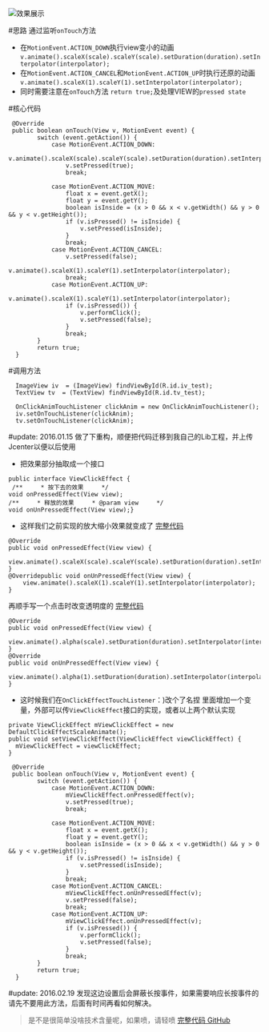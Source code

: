 ![效果展示](http://upload-images.jianshu.io/upload_images/1181400-de634b59356a54f5.gif?imageMogr2/auto-orient/strip)



#思路
通过监听`onTouch`方法
* 在`MotionEvent.ACTION_DOWN`执行view变小的动画
`v.animate().scaleX(scale).scaleY(scale).setDuration(duration).setInterpolator(interpolator);`
* 在`MotionEvent.ACTION_CANCEL`和`MotionEvent.ACTION_UP`时执行还原的动画
`v.animate().scaleX(1).scaleY(1).setInterpolator(interpolator);`
* 同时需要注意在`onTouch`方法 `return true;`及处理VIEW的`pressed state`

#核心代码
```
 @Override
 public boolean onTouch(View v, MotionEvent event) {
        switch (event.getAction()) {
            case MotionEvent.ACTION_DOWN:
                v.animate().scaleX(scale).scaleY(scale).setDuration(duration).setInterpolator(interpolator);
                v.setPressed(true);
                break;

            case MotionEvent.ACTION_MOVE:
                float x = event.getX();
                float y = event.getY();
                boolean isInside = (x > 0 && x < v.getWidth() && y > 0 && y < v.getHeight());
                if (v.isPressed() != isInside) {
                    v.setPressed(isInside);
                }
                break;
            case MotionEvent.ACTION_CANCEL:
                v.setPressed(false);
                v.animate().scaleX(1).scaleY(1).setInterpolator(interpolator);
                break;
            case MotionEvent.ACTION_UP:
                v.animate().scaleX(1).scaleY(1).setInterpolator(interpolator);
                if (v.isPressed()) {
                    v.performClick();
                    v.setPressed(false);
                }
                break;
        }
        return true;
  }
```

#调用方法
```
  ImageView iv  = (ImageView) findViewById(R.id.iv_test);
  TextView tv  = (TextView) findViewById(R.id.tv_test);

  OnClickAnimTouchListener clickAnim = new OnClickAnimTouchListener();
  iv.setOnTouchListener(clickAnim);
  tv.setOnTouchListener(clickAnim);
```

#update: 2016.01.15 做了下重构，顺便把代码迁移到我自己的Lib工程，并上传Jcenter以便以后使用
* 把效果部分抽取成一个接口
 ```
public interface ViewClickEffect {  
  /**     * 按下去的效果     */    
void onPressedEffect(View view);    
/**     * 释放的效果     * @param view     */   
 void onUnPressedEffect(View view);}
```
* 这样我们之前实现的放大缩小效果就变成了 [完整代码](https://github.com/samwangds/SamAndroidLibrary/blob/master/lib/src/main/java/com/sam/lib/impl/DefaultClickEffectScaleAnimate.java)
```
@Override
public void onPressedEffect(View view) {
    view.animate().scaleX(scale).scaleY(scale).setDuration(duration).setInterpolator(interpolator);
}
@Overridepublic void onUnPressedEffect(View view) {
    view.animate().scaleX(1).scaleY(1).setInterpolator(interpolator);
}
```
再顺手写一个点击时改变透明度的 [完整代码](https://github.com/samwangds/SamAndroidLibrary/blob/master/lib/src/main/java/com/sam/lib/impl/DefaultClickEffectTranslucence.java)
```
@Override
public void onPressedEffect(View view) {
    view.animate().alpha(scale).setDuration(duration).setInterpolator(interpolator);
}
@Override
public void onUnPressedEffect(View view) {
    view.animate().alpha(1).setDuration(duration).setInterpolator(interpolator);
}
```
* 这时候我们在`OnClickEffectTouchListener`：)改个了名捏 里面增加一个变量，外部可以传`ViewClickEffect`接口的实现，或者以上两个默认实现 
```
private ViewClickEffect mViewClickEffect = new DefaultClickEffectScaleAnimate();
public void setViewClickEffect(ViewClickEffect viewClickEffect) {    
  mViewClickEffect = viewClickEffect;
}

 @Override
 public boolean onTouch(View v, MotionEvent event) {
        switch (event.getAction()) {
            case MotionEvent.ACTION_DOWN:
                mViewClickEffect.onPressedEffect(v);
                v.setPressed(true);
                break;

            case MotionEvent.ACTION_MOVE:
                float x = event.getX();
                float y = event.getY();
                boolean isInside = (x > 0 && x < v.getWidth() && y > 0 && y < v.getHeight());
                if (v.isPressed() != isInside) {
                    v.setPressed(isInside);
                }
                break;
            case MotionEvent.ACTION_CANCEL:
                mViewClickEffect.onUnPressedEffect(v);
                v.setPressed(false);
                break;
            case MotionEvent.ACTION_UP:
                mViewClickEffect.onUnPressedEffect(v);
                if (v.isPressed()) {
                    v.performClick();
                    v.setPressed(false);
                }
                break;
        }
        return true;
  }
```
#update: 2016.02.19 发现这边设置后会屏蔽长按事件，如果需要响应长按事件的请先不要用此方法，后面有时间再看如何解决。
 

>是不是很简单没啥技术含量呢，如果喷，请轻喷
[完整代码 GitHub](https://github.com/samwangds/SamAndroidLibrary/blob/master/lib/src/main/java/com/sam/lib/widget/listener/OnClickEffectTouchListener.java)
